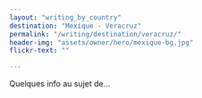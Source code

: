 ```yaml
---
layout: "writing_by_country"
destination: "Mexique - Veracruz"
permalink: "/writing/destination/veracruz/"
header-img: "assets/owner/hero/mexique-bg.jpg"
flickr-text: ""

---
```


Quelques info au sujet de...